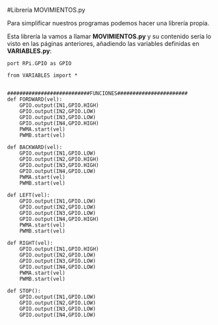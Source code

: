 #Librería MOVIMIENTOS.py

Para simplificar nuestros programas podemos hacer una librería propia.

Esta librería la vamos a llamar **MOVIMIENTOS.py** y su contenido sería lo visto en las páginas anteriores, añadiendo las variables definidas en **VARIABLES.py**:

```cpp+lineNumbers:true
port RPi.GPIO as GPIO

from VARIABLES import *


###########################FUNCIONES#######################
def FORDWARD(vel):
    GPIO.output(IN1,GPIO.HIGH)
    GPIO.output(IN2,GPIO.LOW)
    GPIO.output(IN3,GPIO.LOW)
    GPIO.output(IN4,GPIO.HIGH)
    PWMA.start(vel)
    PWMB.start(vel)

def BACKWARD(vel):
    GPIO.output(IN1,GPIO.LOW)
    GPIO.output(IN2,GPIO.HIGH)
    GPIO.output(IN3,GPIO.HIGH)
    GPIO.output(IN4,GPIO.LOW)
    PWMA.start(vel)
    PWMB.start(vel)

def LEFT(vel):
    GPIO.output(IN1,GPIO.LOW)
    GPIO.output(IN2,GPIO.LOW)
    GPIO.output(IN3,GPIO.LOW)
    GPIO.output(IN4,GPIO.HIGH)
    PWMA.start(vel)
    PWMB.start(vel)

def RIGHT(vel):
    GPIO.output(IN1,GPIO.HIGH)
    GPIO.output(IN2,GPIO.LOW)
    GPIO.output(IN3,GPIO.LOW)
    GPIO.output(IN4,GPIO.LOW)
    PWMA.start(vel)
    PWMB.start(vel)

def STOP():
    GPIO.output(IN1,GPIO.LOW)
    GPIO.output(IN2,GPIO.LOW)
    GPIO.output(IN3,GPIO.LOW)
    GPIO.output(IN4,GPIO.LOW)
```
